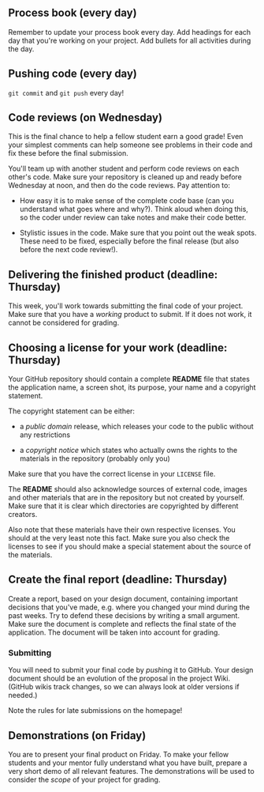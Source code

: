 ## Process book (every day)

Remember to update your process book every day. Add headings for each day that you're working on your project. Add bullets for all activities during the day.

## Pushing code (every day)

`git commit` and `git push` every day!

## Code reviews (on Wednesday)

This is the final chance to help a fellow student earn a good grade! Even your simplest comments can help someone see problems in their code and fix these before the final submission.

You'll team up with another student and perform code reviews on each other's code. Make sure your repository is cleaned up and ready before Wednesday at noon, and then do the code reviews. Pay attention to:

- How easy it is to make sense of the complete code base (can you understand what goes where and why?). Think aloud when doing this, so the coder under review can take notes and make their code better.

- Stylistic issues in the code. Make sure that you point out the weak spots. These need to be fixed, especially before the final release (but also before the next code review!).

## Delivering the finished product (deadline: Thursday)

This week, you'll work towards submitting the final code of your project. Make sure that you have a *working* product to submit. If it does not work, it cannot be considered for grading.

## Choosing a license for your work (deadline: Thursday)

Your GitHub repository should contain a complete **README** file that states the application name, a screen shot, its purpose, your name and a copyright statement.

The copyright statement can be either:

- a *public domain* release, which releases your code to the public without any restrictions

- a *copyright notice* which states who actually owns the rights to the materials in the repository (probably only you)

Make sure that you have the correct license in your `LICENSE` file.

The **README** should also acknowledge sources of external code, images and other materials that are in the repository but not created by yourself. Make sure that it is clear which directories are copyrighted by different creators.

Also note that these materials have their own respective licenses. You should at the very least note this fact. Make sure you also check the licenses to see if you should make a special statement about the source of the materials.

## Create the final report (deadline: Thursday)

Create a report, based on your design document, containing important decisions that you've made, e.g. where you changed your mind during the past weeks. Try to defend these decisions by writing a small argument. Make sure the document is complete and reflects the final state of the application. The document will be taken into account for grading.

### Submitting

You will need to submit your final code by *push*ing it to GitHub. Your
design document should be an evolution of the proposal in the project Wiki.
(GitHub wikis track changes, so we can always look at older versions if needed.)

Note the rules for late submissions on the homepage!

## Demonstrations (on Friday)

You are to present your final product on Friday. To make your fellow students
and your mentor fully understand what you have built, prepare a very
short demo of all relevant features. The demonstrations will be used to consider the *scope* of your project for grading.
